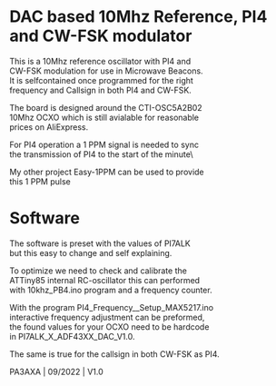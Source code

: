 # DAC based 10Mhz Reference, PI4 and CW-FSK modulator

This is a 10Mhz reference oscillator with PI4 and\
CW-FSK modulation for use in Microwave Beacons.\
It is selfcontained once programmed for the right\
frequency and Callsign in both PI4 and CW-FSK.

The board is designed around the CTI-OSC5A2B02\
10Mhz OCXO which is still avialable for reasonable\
prices on AliExpress.

For PI4 operation a 1 PPM signal is needed to sync\
the transmission of PI4 to the start of the minute\

My other project Easy-1PPM can be used to provide\
this 1 PPM pulse

# Software

The software is preset with the values of PI7ALK\
but this easy to change and self explaining.

To optimize we need to check and calibrate the\
ATTiny85 internal RC-oscillator this can performed\
with 10khz_PB4.ino program and a frequency counter.

With the program PI4_Frequency__Setup_MAX5217.ino\
interactive frequency adjustment can be preformed,\
the found values for your OCXO need to be hardcode\
in PI7ALK_X_ADF43XX_DAC_V1.0.

The same is true for the callsign in both CW-FSK as PI4.

PA3AXA | 09/2022  | V1.0
 

